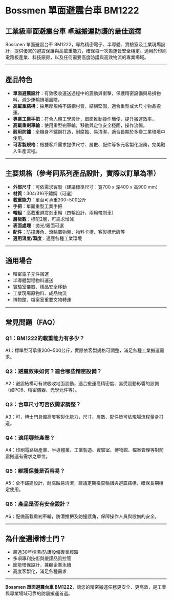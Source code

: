 # Bossmen 單面避震台車 BM1222

## 工業級單面避震台車 卓越搬運防護的最佳選擇

Bossmen 單面避震台車 BM1222，專為精密電子、半導體、實驗室及工業現場設計，提供優異的避震保護與高載重能力，確保每一次搬運皆安全穩定。適用於印刷電路板產業、科技廠房，以及任何需要高度防護與高效物流的專業場域。

---

## 產品特色

- **單面避震設計**：有效吸收運送過程中的震動與衝擊，保護精密設備與易損物料，減少運輸損壞風險。
- **高載重結構**：採用厚規格不鏽鋼材質，結構堅固，適合重型或大尺寸物品搬運。
- **專業工業手把**：符合人體工學設計，單面推動操作簡便，提升搬運效率。
- **高載重剎車輪**：使用重型剎車輪，移動與定位安全穩固，操作流暢。
- **耐用防鏽**：全機身不鏽鋼打造，耐腐蝕、易清潔，適合長期於多變工業環境中使用。
- **可客製規格**：根據客戶需求提供尺寸、層數、配件等多元客製化服務，完美融入生產流程。

---

## 主要規格（參考同系列產品設計，實際以訂單為準）

- **外部尺寸**：可依需求客製（建議標準尺寸：寬700 x 深400 x 高900 mm）
- **材質**：304/316不鏽鋼（可選）
- **載重能力**：單台可承重200~500公斤
- **手把**：單面重型工業手把
- **輪組**：高載重避震剎車輪（四輪設計，兩輪帶剎車）
- **層板數**：標配2層，可需求增減
- **表面處理**：拋光/霧面可選
- **配件**：防撞護角、滾輪置物盤、物料卡槽、客製標示牌等
- **適用溫度/濕度**：適應各種工業環境

---

## 適用場合

- 精密電子元件搬運
- 半導體製程物料運送
- 實驗室儀器、樣品安全移動
- 工業現場原物料、成品物流
- 博物館、檔案室重要文物轉運

---

## 常見問題（FAQ）

### Q1：BM1222的載重能力有多少？
A1：標準型可承重200~500公斤，實際依客製規格可調整，滿足各種工業搬運需求。

### Q2：避震效果如何？適合哪些精密設備？
A2：避震結構可有效吸收地面震動，適合搬運高精密度、易受震動影響的設備（如PCB、精密儀器、光學元件等）。

### Q3：台車尺寸可否依需求調整？
A3：可，博士門具備高度客製化能力，尺寸、層數、配件皆可依現場流程量身打造。

### Q4：適用哪些產業？
A4：印刷電路板產業、半導體業、工業製造、實驗室、博物館、檔案管理等對防震搬運有需求之單位。

### Q5：維護保養是否容易？
A5：全不鏽鋼設計，耐腐蝕易清潔，建議定期檢查輪組與避震結構，確保長期穩定使用。

### Q6：產品是否有安全設計？
A6：配備高載重剎車輪，防滑推把及防撞護角，保障操作人員與設備的安全。

---

## 為什麼選擇博士門？

- 超過30年控濕/防護設備專業經驗
- 多項專利技術與嚴謹品質控管
- 節能環保設計，兼顧企業永續
- 高度客製化，滿足各種需求

---

**Bossmen 單面避震台車 BM1222**，讓您的精密搬運任務更安全、更高效，是工業與專業場域可靠的防震搬運首選。